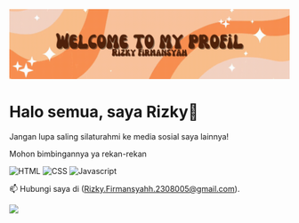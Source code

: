<img src="https://github.com/RizkyFirmansyah-com/RizkyFirmansyah-com/blob/main/Retro%20Sparkles%20GIF%20Google%20Classroom%20Header.gif" >



# Halo semua, saya Rizky👋

Jangan lupa saling silaturahmi ke media sosial saya lainnya!



Mohon bimbingannya ya rekan-rekan



![HTML](https://img.shields.io/badge/html%20-%23E34F26.svg?&style=for-the-badge&logo=html5&logoColor=white)
![CSS](https://img.shields.io/badge/css%20-%231572B6.svg?&style=for-the-badge&logo=css3&logoColor=white)
![Javascript](https://img.shields.io/badge/-Javascript-ffb400?style=for-the-badge&logo=javascript&logoColor=ffff3f)

📫 Hubungi saya di (Rizky.Firmansyahh.2308005@gmail.com).


<img src="https://github.com/RizkyFirmansyah-com/RizkyFirmansyah-com/blob/main/hand.gif">
